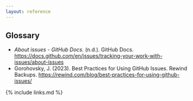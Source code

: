 ```yaml
---
layout: reference
---
```


## Glossary

- _About issues - GitHub Docs._ (n.d.). GitHub Docs. https://docs.github.com/en/issues/tracking-your-work-with-issues/about-issues
- Gorohovsky, J. (2023). Best Practices for Using GitHub Issues. Rewind Backups. https://rewind.com/blog/best-practices-for-using-github-issues/

{% include links.md %}

